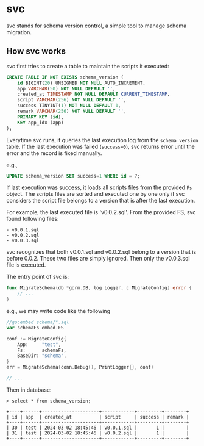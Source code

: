 # svc

svc stands for schema version control, a simple tool to manage schema migration.

## How svc works

svc first tries to create a table to maintain the scripts it executed:

```sql
CREATE TABLE IF NOT EXISTS schema_version (
    id BIGINT(20) UNSIGNED NOT NULL AUTO_INCREMENT,
    app VARCHAR(50) NOT NULL DEFAULT '',
    created_at TIMESTAMP NOT NULL DEFAULT CURRENT_TIMESTAMP,
    script VARCHAR(256) NOT NULL DEFAULT '',
    success TINYINT(1) NOT NULL DEFAULT 1,
    remark VARCHAR(256) NOT NULL DEFAULT '',
    PRIMARY KEY (id),
    KEY app_idx (app)
);
```

Everytime svc runs, it queries the last execution log from the `schema_version` table. If the last execution was failed (`success=0`),
svc returns error until the error and the record is fixed manually.

e.g.,

```sql
UPDATE schema_version SET success=1 WHERE id = ?;
```

If last execution was success, it loads all scripts files from the provided `Fs` object. The scripts files are sorted and executed one by one only if svc considers the script file belongs to a version that is after the last execution.

For example, the last executed file is 'v0.0.2.sql'. From the provided FS, svc found following files:

```
- v0.0.1.sql
- v0.0.2.sql
- v0.0.3.sql
```

svc recognizes that both v0.0.1.sql and v0.0.2.sql belong to a version that is before 0.0.2. These two files are simply ignored. Then only the v0.0.3.sql file is executed.

The entry point of svc is:

```go
func MigrateSchema(db *gorm.DB, log Logger, c MigrateConfig) error {
    // ...
}
```

e.g., we may write code like the following

```go
//go:embed schema/*.sql
var schemaFs embed.FS

conf := MigrateConfig{
    App:     "test",
    Fs:      schemaFs,
    BaseDir: "schema",
}
err = MigrateSchema(conn.Debug(), PrintLogger{}, conf)

// ...
```

Then in database:

```
> select * from schema_version;

+----+------+---------------------+------------+---------+--------+
| id | app  | created_at          | script     | success | remark |
+----+------+---------------------+------------+---------+--------+
| 30 | test | 2024-03-02 18:45:46 | v0.0.1.sql |       1 |        |
| 31 | test | 2024-03-02 18:45:46 | v0.0.2.sql |       1 |        |
+----+------+---------------------+------------+---------+--------+
```
